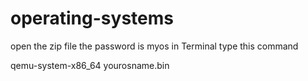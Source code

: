 # operating-systems
open the zip file
the password is myos
in Terminal type this command


qemu-system-x86_64 yourosname.bin
